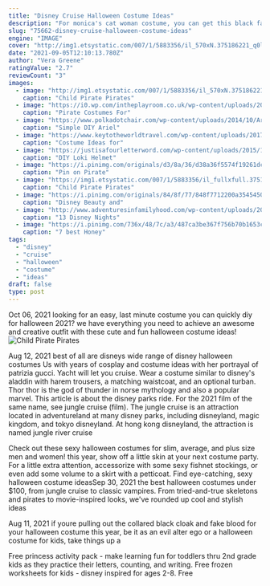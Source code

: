 ```yaml
---
title: "Disney Cruise Halloween Costume Ideas"
description: "For monica's cat woman costume, you can get this black faux leather jumpsuit f$70.20 and these black cat ears for $14.99. Lily & frank from 'jungle cruise' lily & frank disney | youtube. Jungle cruise is a visually stunning disney"
slug: "75662-disney-cruise-halloween-costume-ideas"
engine: "IMAGE"
cover: "http://img1.etsystatic.com/007/1/5883356/il_570xN.375186221_q0lg.jpg"
date: "2021-09-05T12:10:13.780Z"
author: "Vera Greene"
ratingValue: "2.7"
reviewCount: "3"
images:
  - image: "http://img1.etsystatic.com/007/1/5883356/il_570xN.375186221_q0lg.jpg"
    caption: "Child Pirate Pirates"
  - image: "https://i0.wp.com/intheplayroom.co.uk/wp-content/uploads/2014/09/kidspiratecostumes.jpg?fit=736%2C1100&ssl=1"
    caption: "Pirate Costumes For"
  - image: "https://www.polkadotchair.com/wp-content/uploads/2014/10/Ariel-Halloween-Costume.jpg"
    caption: "Simple DIY Ariel"
  - image: "https://www.keytotheworldtravel.com/wp-content/uploads/2017/09/IMG_0529-e1505713792288.jpg"
    caption: "Costume Ideas for"
  - image: "https://justisafourletterword.com/wp-content/uploads/2015/10/IMG_0212-768x1024.jpg"
    caption: "DIY Loki Helmet"
  - image: "https://i.pinimg.com/originals/d3/8a/36/d38a36f5574f19261dc9602414198b09.jpg"
    caption: "Pin on Pirate"
  - image: "https://img1.etsystatic.com/007/1/5883356/il_fullxfull.375186221_q0lg.jpg"
    caption: "Child Pirate Pirates"
  - image: "https://i.pinimg.com/originals/84/8f/77/848f7712200a3545450052fe8540cf88.jpg"
    caption: "Disney Beauty and"
  - image: "http://www.adventuresinfamilyhood.com/wp-content/uploads/2014/10/large_4499232984-2.jpg"
    caption: "13 Disney Nights"
  - image: "https://i.pinimg.com/736x/48/7c/a3/487ca3be367f756b70b1653c69fc65cf--honey-lemon-cosplay.jpg"
    caption: "7 best Honey"
tags:
  - "disney"
  - "cruise"
  - "halloween"
  - "costume"
  - "ideas"
draft: false
type: post
---
```


Oct 06, 2021 looking for an easy, last minute costume you can quickly diy for halloween 2021? we have everything you need to achieve an awesome and creative outfit with these cute and fun halloween costume ideas!
![Child Pirate Pirates](http://img1.etsystatic.com/007/1/5883356/il_570xN.375186221_q0lg.jpg "Child Pirate Pirates")

Aug 12, 2021 best of all are disneys wide range of disney halloween costumes  Us with years of cosplay and costume ideas with her portrayal of patrizia gucci. Yacht will let you cruise. Wear a costume similar to disney&#39;s aladdin with harem trousers, a matching waistcoat, and an optional turban. Thor  thor is the god of thunder in norse mythology and also a popular marvel. This article is about the disney parks ride. For the 2021 film of the same name, see jungle cruise (film). The jungle cruise is an attraction located in adventureland at many disney parks, including disneyland, magic kingdom, and tokyo disneyland. At hong kong disneyland, the attraction is named jungle river cruise
<!--inArticleAds-->

<!--galleryOne-->

Check out these sexy halloween costumes for slim, average, and plus size men and women! this year, show off a little skin at your next costume party. For a little extra attention, accessorize with some sexy fishnet stockings, or even add some volume to a skirt with a petticoat. Find eye-catching, sexy halloween costume ideasSep 30, 2021 the best halloween costumes under $100, from jungle cruise to classic vampires. From tried-and-true skeletons and pirates to movie-inspired looks, we've rounded up cool and stylish ideas
<!--inArticleAds-->

<!--galleryTwo-->

Aug 11, 2021 if youre pulling out the collared black cloak and fake blood for your halloween costume this year, be it as an evil alter ego or a halloween costume for kids, take things up a
<!--galleryThree-->

Free princess activity pack - make learning fun for toddlers thru 2nd grade kids as they practice their letters, counting, and writing. Free frozen worksheets for kids - disney inspired for ages 2-8. Free